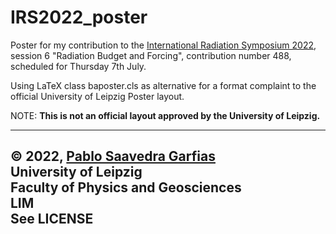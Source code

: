 # IRS2022_poster

Poster for my contribution to the [International Radiation Symposium 2022](https://irs2022.org), session 6 "Radiation Budget and Forcing", contribution number 488, scheduled for Thursday 7th July.

Using LaTeX class baposter.cls as alternative for a format complaint to the official University of Leipzig Poster layout.

NOTE: **This is not an official layout approved by the University of Leipzig.**

----
© 2022, [Pablo Saavedra Garfias](mailto:pablo.saavedra@uni-leipzig.de)<br>
University of Leipzig<br>
Faculty of Physics and Geosciences<br>
LIM<br>
See LICENSE
----
